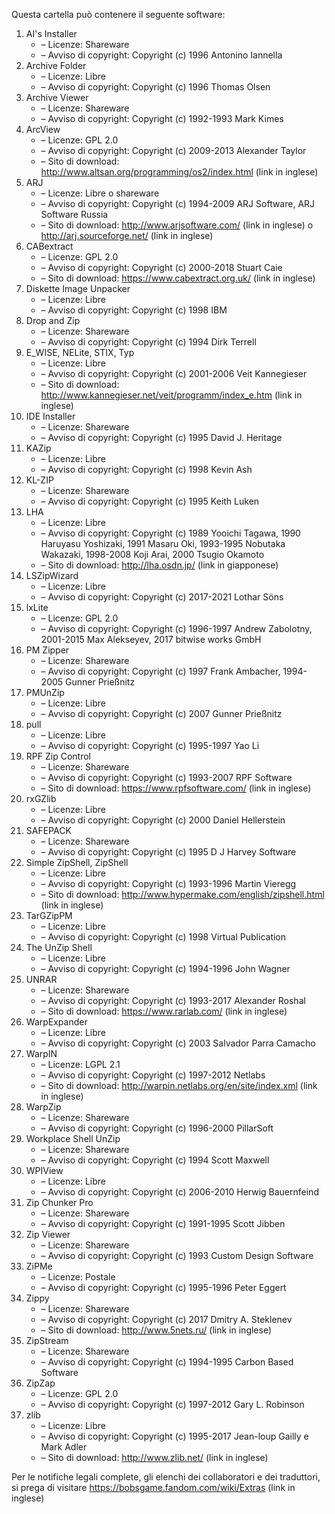 ﻿Questa cartella può contenere il seguente software:

1. AI's Installer
   - – Licenze: Shareware
   - – Avviso di copyright: Copyright (c) 1996 Antonino Iannella
2. Archive Folder
   - – Licenze: Libre
   - – Avviso di copyright: Copyright (c) 1996 Thomas Olsen
3. Archive Viewer
   - – Licenze: Shareware
   - – Avviso di copyright: Copyright (c) 1992-1993 Mark Kimes
4. ArcView
   - – Licenze: GPL 2.0
   - – Avviso di copyright: Copyright (c) 2009-2013 Alexander Taylor
   - – Sito di download: http://www.altsan.org/programming/os2/index.html (link in inglese)
5. ARJ
   - – Licenze: Libre o shareware
   - – Avviso di copyright: Copyright (c) 1994-2009 ARJ Software, ARJ Software Russia
   - – Sito di download: http://www.arjsoftware.com/ (link in inglese) o http://arj.sourceforge.net/ (link in inglese)
6. CABextract
   - – Licenze: GPL 2.0
   - – Avviso di copyright: Copyright (c) 2000-2018 Stuart Caie
   - – Sito di download: https://www.cabextract.org.uk/ (link in inglese)
7. Diskette Image Unpacker
   - – Licenze: Libre
   - – Avviso di copyright: Copyright (c) 1998 IBM
8. Drop and Zip
   - – Licenze: Shareware
   - – Avviso di copyright: Copyright (c) 1994 Dirk Terrell
9. E_WISE, NELite, STIX, Typ
   - – Licenze: Libre
   - – Avviso di copyright: Copyright (c) 2001-2006 Veit Kannegieser
   - – Sito di download: http://www.kannegieser.net/veit/programm/index_e.htm (link in inglese)
10. IDE Installer
    - – Licenze: Shareware
    - – Avviso di copyright: Copyright (c) 1995 David J. Heritage
11. KAZip
    - – Licenze: Libre
    - – Avviso di copyright: Copyright (c) 1998 Kevin Ash
12. KL-ZIP
    - – Licenze: Shareware
    - – Avviso di copyright: Copyright (c) 1995 Keith Luken
13. LHA
    - – Licenze: Libre
    - – Avviso di copyright: Copyright (c) 1989 Yooichi Tagawa, 1990 Haruyasu Yoshizaki, 1991 Masaru Oki, 1993-1995 Nobutaka Wakazaki, 1998-2008 Koji Arai, 2000 Tsugio Okamoto
    - – Sito di download: http://lha.osdn.jp/ (link in giapponese)
14. LSZipWizard
    - – Licenze: Libre
    - – Avviso di copyright: Copyright (c) 2017-2021 Lothar Söns
15. lxLite
    - – Licenze: GPL 2.0
    - – Avviso di copyright: Copyright (c) 1996-1997 Andrew Zabolotny, 2001-2015 Max Alekseyev, 2017 bitwise works GmbH
16. PM Zipper
    - – Licenze: Shareware
    - – Avviso di copyright: Copyright (c) 1997 Frank Ambacher, 1994-2005 Gunner Prießnitz
17. PMUnZip
    - – Licenze: Libre
    - – Avviso di copyright: Copyright (c) 2007 Gunner Prießnitz
18. pull
    - – Licenze: Libre
    - – Avviso di copyright: Copyright (c) 1995-1997 Yao Li
19. RPF Zip Control
    - – Licenze: Shareware
    - – Avviso di copyright: Copyright (c) 1993-2007 RPF Software
    - – Sito di download: https://www.rpfsoftware.com/ (link in inglese)
20. rxGZlib
    - – Licenze: Libre
    - – Avviso di copyright: Copyright (c) 2000 Daniel Hellerstein
21. SAFEPACK
    - – Licenze: Shareware
    - – Avviso di copyright: Copyright (c) 1995 D J Harvey Software
22. Simple ZipShell, ZipShell
    - – Licenze: Libre
    - – Avviso di copyright: Copyright (c) 1993-1996 Martin Vieregg
    - – Sito di download: http://www.hypermake.com/english/zipshell.html (link in inglese)
23. TarGZipPM
    - – Licenze: Libre
    - – Avviso di copyright: Copyright (c) 1998 Virtual Publication
24. The UnZip Shell
    - – Licenze: Libre
    - – Avviso di copyright: Copyright (c) 1994-1996 John Wagner
25. UNRAR
    - – Licenze: Shareware
    - – Avviso di copyright: Copyright (c) 1993-2017 Alexander Roshal
    - – Sito di download: https://www.rarlab.com/ (link in inglese)
26. WarpExpander
    - – Licenze: Libre
    - – Avviso di copyright: Copyright (c) 2003 Salvador Parra Camacho
27. WarpIN
    - – Licenze: LGPL 2.1
    - – Avviso di copyright: Copyright (c) 1997-2012 Netlabs
    - – Sito di download: http://warpin.netlabs.org/en/site/index.xml (link in inglese)
28. WarpZip
    - – Licenze: Shareware
    - – Avviso di copyright: Copyright (c) 1996-2000 PillarSoft
29. Workplace Shell UnZip
    - – Licenze: Shareware
    - – Avviso di copyright: Copyright (c) 1994 Scott Maxwell
30. WPIView
    - – Licenze: Libre
    - – Avviso di copyright: Copyright (c) 2006-2010 Herwig Bauernfeind
31. Zip Chunker Pro
    - – Licenze: Shareware
    - – Avviso di copyright: Copyright (c) 1991-1995 Scott Jibben
32. Zip Viewer
    - – Licenze: Shareware
    - – Avviso di copyright: Copyright (c) 1993 Custom Design Software
33. ZiPMe
    - – Licenze: Postale
    - – Avviso di copyright: Copyright (c) 1995-1996 Peter Eggert
34. Zippy
    - – Licenze: Shareware
    - – Avviso di copyright: Copyright (c) 2017 Dmitry A. Steklenev
    - – Sito di download: http://www.5nets.ru/ (link in inglese)
35. ZipStream
    - – Licenze: Shareware
    - – Avviso di copyright: Copyright (c) 1994-1995 Carbon Based Software
36. ZipZap
    - – Licenze: GPL 2.0
    - – Avviso di copyright: Copyright (c) 1997-2012 Gary L. Robinson
37. zlib
    - – Licenze: Libre
    - – Avviso di copyright: Copyright (c) 1995-2017 Jean-loup Gailly e Mark Adler
    - – Sito di download: http://www.zlib.net/ (link in inglese)

Per le notifiche legali complete, gli elenchi dei collaboratori e dei traduttori, si prega di visitare https://bobsgame.fandom.com/wiki/Extras (link in inglese)
